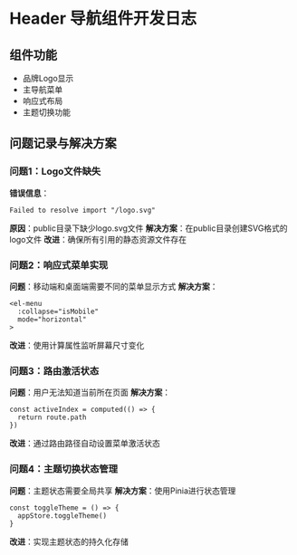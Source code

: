 # Header 导航组件开发日志

## 组件功能
- 品牌Logo显示
- 主导航菜单
- 响应式布局
- 主题切换功能

## 问题记录与解决方案

### 问题1：Logo文件缺失
**错误信息**：
```
Failed to resolve import "/logo.svg"
```
**原因**：public目录下缺少logo.svg文件
**解决方案**：在public目录创建SVG格式的logo文件
**改进**：确保所有引用的静态资源文件存在

### 问题2：响应式菜单实现
**问题**：移动端和桌面端需要不同的菜单显示方式
**解决方案**：
```vue
<el-menu
  :collapse="isMobile"
  mode="horizontal"
>
```
**改进**：使用计算属性监听屏幕尺寸变化

### 问题3：路由激活状态
**问题**：用户无法知道当前所在页面
**解决方案**：
```vue
const activeIndex = computed(() => {
  return route.path
})
```
**改进**：通过路由路径自动设置菜单激活状态

### 问题4：主题切换状态管理
**问题**：主题状态需要全局共享
**解决方案**：使用Pinia进行状态管理
```vue
const toggleTheme = () => {
  appStore.toggleTheme()
}
```
**改进**：实现主题状态的持久化存储
